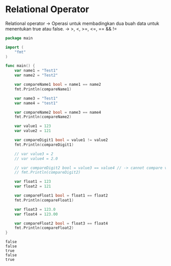 # Relational Operator

Relational operator -> Operasi untuk membadingkan dua buah data untuk menentukan true atau false. ->  >, <, >=, <=, == && !=

```go
package main

import (
	"fmt"
)

func main() {
	var name1 = "Test1"
	var name2 = "Test2"

	var compareName1 bool = name1 == name2
	fmt.Println(compareName1)

	var name3 = "Test1"
	var name4 = "test1"

	var compareName2 bool = name3 == name4
	fmt.Println(compareName2)

	var value1 = 123
	var value2 = 121

	var compareDigit1 bool = value1 != value2
	fmt.Println(compareDigit1)

	// var value3 = 2
	// var value4 = 2.0

	// var compareDigit2 bool = value3 == value4 // -> cannot compare value3 == value4 (mismatched types int and float64)
	// fmt.Println(compareDigit2)

	var float1 = 123
	var float2 = 121

	var compareFloat1 bool = float1 == float2
	fmt.Println(compareFloat1)

	var float3 = 123.0
	var float4 = 123.00

	var compareFloat2 bool = float3 == float4
	fmt.Println(compareFloat2)
}
```

```
false
false
true
false
true
```
